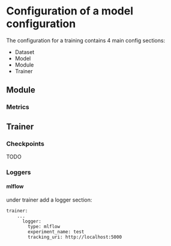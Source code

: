 # Configuration of a model configuration

The configuration for a training contains 4 main config sections:

- Dataset
- Model
- Module
- Trainer


## Module

### Metrics


## Trainer

### Checkpoints

TODO

### Loggers

#### mlflow
under trainer add a logger section:

```
trainer:
    ...
      logger:
        type: mlflow
        experiment_name: test
        tracking_uri: http://localhost:5000
```